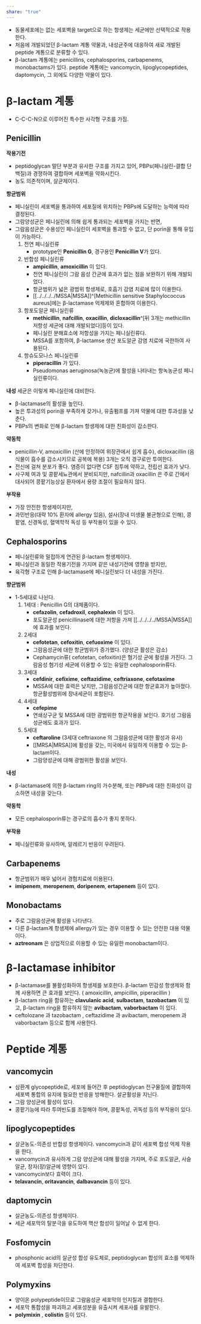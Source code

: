 ```yaml
---
share: "true"
---
```

- 동물세포에는 없는 세포벽을 target으로 하는 항생제는 세균에만 선택적으로 작용한다.
- 처음에 개발되었던 β-lactam 계통 약물과, 내성균주에 대응하여 새로 개발된 peptide 계통으로 분류할 수 있다.
- β-lactam 계통에는 penicillins, cephalosporins, carbapenems, monobactams가 있다. 
  peptide 계통에는 vancomycin, lipoglycopeptides, daptomycin, 그 외에도 다양한 약물이 있다.

# β-lactam 계통

- C-C-C-N으로 이루어진 특수한 사각형 구조를 가짐.

## Penicillin

**작용기전**
- peptidoglycan 말단 부분과 유사한 구조를 가지고 있어, PBPs(페니실린-결합 단백질)과 경쟁하여 결합하며 세포벽을 약화시킨다.
- 농도 의존적이며, 살균제이다.

**항균범위**
- 페니실린이 세포벽을 통과하여 세포질에 위치하는 PBPs에 도달하는 능력에 따라 결정된다.
- 그람양성균은 페니실린에 의해 쉽게 통과되는 세포벽을 가지는 반면,
- 그람음성균은 수용성인 페니실린이 세포벽을 통과할 수 없고, 단 porin을 통해 유입이 가능하다.
	1) 천연 페니실린류
		- prototype인 **Penicillin G**, 경구용인 **Penicillin V**가 있다.
	2) 반합성 페니실린류
		- **ampicillin**, **amoxicillin** 이 있다.
		- 천연 페니실린이 그람 음성 간균에 효과가 없는 점을 보완하기 위해 개발되었다.
		- 항균범위가 넓은 광범위 항생제로, 호흡기 감염 치료에 많이 이용한다.
		- [[../../../../MSSA|MSSA]]^[Methicillin sensitive Staphylococcus aureus]에는 β-lactamase 억제제와 혼합하여 이용한다.
	4) 항포도알균 페니실린류
		- **methicillin**, **nafcillin**, **oxacillin**, **dicloxacillin**^[뒤 3개는 methicillin 저항성 세균에 대해 개발되었다]등이 있다.
		- 페니실린 분해효소에 저항성을 가지는 페니실린류다.
		- MSSA를 포함하여, β-lactamse 생산 포도알균 감염 치료에 국한하여 사용된다.
	6) 항슈도모나스 페니실린류
		- **piperacillin** 가 있다.
		- Pseudomonas aeruginosa(녹농균)에 활성을 나타내는 항녹농균성 페니실린류이다.

**내성** 세균은 이렇게 페니실린에 대비한다.
- β-lactamase의 활성을 높인다.
- 높은 투과성의 porin을 부족하게 갖거나, 유출펌프를 가져 약물에 대한 투과성을 낮춘다.
- PBPs의 변화로 인해 β-lactam 항생제에 대한 친화성이 감소한다.

**약동학**
- penicillin-V, amoxicillin (산에 안정하여 위장관에서 쉽게 흡수), dicloxacillin (음식물이 흡수를 감소시키므로 공복에 복용) 3개는 오직 경구로만 투여한다.
- 전신에 걸쳐 분포가 좋다. 염증이 없다면 CSF 침투에 약하고, 전립선 효과가 낮다.
- 사구체 여과 및 콩팥세뇨관에서 분비되지만, nafcillin과 oxacillin 은 주로 간에서 대사되어 콩팥기능상실 환자에서 용량 조절이 필요하지 않다.

**부작용**
- 가장 안전한 항생제이지만,
- 과민반응(대략 10% 환자에 allergy 있음), 설사(장내 미생물 불균형으로 인해), 콩팥염, 신경독성, 혈액학적 독성 등 부작용이 있을 수 있다.

## Cephalosporins

- 페니실린류와 밀접하게 연관된 β-lactam 항생제이다.
- 페니실린과 동일한 작용기전을 가지며 같은 내성기전에 영향을 받지만,
- 육각형 구조로 인해  β-lactamase에 페니실린보다 더 내성을 가진다. 

**향균범위**
- 1-5세대로 나뉜다.
	1) 1세대 : Penicillin G의 대체품이다.
		- **cefazolin**, **cefadroxil**, **cephalexin** 이 있다.
		- 포도알균성 penicillinase에 대한 저항을 가져 [[../../../../MSSA|MSSA]]에 효과를 보인다.
	2) 2세대
		- **cefotetan**, **cefoxitin**, **cefuoxime** 이 있다.
		- 그람음성균에 대한 항균범위가 증가했다. (양성균 활성은 감소)
		- Cephamycin류( cefotetan, cefoxitin)은 혐기성 균에 활성을 가진다. 그람음성 혐기성 세균에 이용할 수 있는 유일한 cephalosporin류다.
	3) 3세대
		- **cefdinir**, **cefixime**, **ceftazidime**, **ceftriaxone**, **cefotaxime**
		- MSSA에 대한 효력은 낮지만, 그람음성간균에 대한 항균효과가 높아졌다. 항균활성범위에 장내세균이 포함된다.
	4) 4세대
		- **cefepime** 
		- 연쇄상구균 및 MSSA에 대한 광범위한 항균작용을 보인다. 호기성 그람음성균에도 효과가 있다.
	5) 5세대
		- **ceftaroline** (3세대 ceftriaxone 의 그람음성균에 대한 활성과 유사)
		- [[MRSA|MRSA]]에 활성을 갖는, 미국에서 유일하게 이용할 수 있는 β-lactam이다.
		- 그람양성균에 대해 광범위한 활성을 보인다.

**내성**
- β-lactamase에 의한 β-lactam ring의 가수분해, 또는 PBPs에 대한 친화성이 감소하면 내성을 갖는다.

**약동학**
- 모든 cephalosporin류는 경구로의 흡수가 좋지 못하다.

**부작용**
- 페니실린류와 유사하며, 알레르기 반응이 우려된다.

## Carbapenems

- 항균범위가 매우 넓어서 경험치료에 이용된다. 
- **imipenem**, **meropenem**, **doripenem**, **ertapenem** 등이 있다.

## Monobactams

- 주로 그람음성균에 활성을 나타낸다.
- 다른 β-lactam계 항생제에 allergy가 있는 경우 이용할 수 있는 안전한 대용 약물이다.
- **aztreonam** 은 상업적으로 이용할 수 있는 유일한 monobactam이다.

# β-lactamase inhibitor

- β-lactamase를 불활성화하여 항생제를 보호한다. β-lactam 민감성 항생제와 함께 사용하면 큰 효과를 보인다. ( amoxicillin, ampicillin, piperacillin )
- β-lactam ring을 함유하는 **clavulanic acid**, **sulbactam**, **tazobactam** 이 있고, β-lactam ring을 함유하지 않는 **avibactam**, **vaborbactam** 이 있다.
- ceftolozane 과 tazobactam , ceftazidime 과 avibactam, meropenem 과 vaborbactam 등으로 함께 사용한다.

# Peptide 계통

## vancomycin

- 삼환계 glycopeptide로, 세포에 들어간 후 peptidoglycan 전구물질에 결합하여 세포벽 통합의 유지에 필요한 반응을 방해한다. 살균활성을 지닌다.
- 그람 양성균에 활성이 있다.
- 콩팥기능에 따라 투여빈도를 조절해야 하며, 콩팥독성, 귀독성 등의 부작용이 있다.

## lipoglycopeptides

- 살균농도-의존성 반합성 항생제이다. vancomycin과 같이 세포벽 합성 억제 작용을 한다.
- vancomycin과 유사하게 그람 양성균에 대해 활성을 가지며, 주로 포도알균, 사슬알균, 창자(장)알균에 영향이 있다.
- vancomycin보다 효력이 크다.
- **telavancin**, **oritavancin**, **dalbavancin** 등이 있다.

## daptomycin 

- 살균농도-의존성 항생제이다.
- 세균 세포막의 탈분극을 유도하여 핵산 합성이 일어날 수 없게 한다.

## Fosfomycin

- phosphonic acid의 살균성 합성 유도체로, peptidoglycan 합성의 효소를 억제하여 세포벽 합성을 차단한다.

## Polymyxins

- 양이온 polypeptide이므로 그람음성균 세포막의 인지질과 결합한다.
- 세포막 통합성을 파괴하고 세포성분을 유출시켜 세포사를 유발한다.
- **polymixin** , **colistin** 등이 있다.
